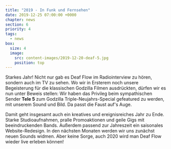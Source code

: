 ```yaml
---
title: "2019 - In Funk und Fernsehen"
date: 2019-12-25 07:00:00 +0000
chapter: news
section: 6
priority: 4
tags:
  - news
box:
  size: 4
  image:
    src: content-images/2019-12-20-deaf-5.jpg
    position: top
---
```


Starkes Jahr!
Nicht nur gab es Deaf Flow im Radiointerview zu hören, sondern auch im TV zu sehen.
Wo wir in Ersterem noch unsere Begeisterung für die klassischen Godzilla Filmen ausdrückten, dürfen wir es nun unter Beweis stellen:
Wir haben das Privileg beim sympathischen Sender **Tele 5** zum Godzilla Triple-Neujahrs-Special gefeatured zu werden, mit unserem Sound und Bild.
Da passt die Faust auf's Auge.

Damit geht insgesamt auch ein kreatives und ereignisreiches Jahr zu Ende.
Starke Studioaufnahmen, pralle Promoaktionen und geile Gigs mit beeindruckenden Bands.
Außerdem passend zur Jahreszeit ein saisonales Website-Redesign.
In den nächsten Monaten werden wir uns zunächst neuen Sounds widmen.
Aber keine Sorge, auch 2020 wird man Deaf Flow wieder live erleben können!

